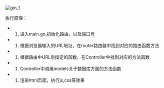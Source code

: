 ![gin_1](http://image.chaindesk.cn/gin_2.png/mark)

执行原理：

- 1. 进入main.go,初始化路由，以及端口号
- 1. 根据浏览器输入的URL地址，在router路由器中找到对应的路由函数方法
- 1. 根据路由中URL后指定的函数，在Controller中找到对应的方法函数
- 1. Controller中调用models关于数据库方面的方法函数
- 1. 渲染html页面，执行js,css等效果